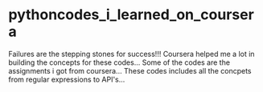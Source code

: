 # pythoncodes_i_learned_on_coursera
Failures are the stepping stones for success!!!
Coursera helped me a lot in building the concepts for these codes...
Some of the codes are the assignments i got from coursera...
These codes includes all the concpets from regular expressions to API's...
